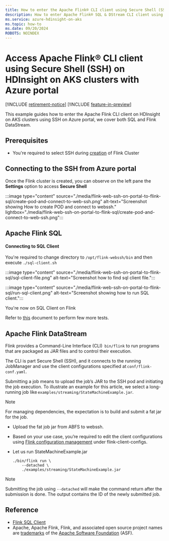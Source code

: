 ```yaml
---
title: How to enter the Apache Flink® CLI client using Secure Shell (SSH) on HDInsight on AKS clusters with Azure portal
description: How to enter Apache Flink® SQL & DStream CLI client using webssh on HDInsight on AKS clusters with Azure portal.
ms.service: azure-hdinsight-on-aks
ms.topic: how-to
ms.date: 09/20/2024
ROBOTS: NOINDEX
---
```


# Access Apache Flink® CLI client using Secure Shell (SSH) on HDInsight on AKS clusters with Azure portal

[!INCLUDE [retirement-notice](../includes/retirement-notice.md)]
[!INCLUDE [feature-in-preview](../includes/feature-in-preview.md)]


This example guides how to enter the Apache Flink CLI client on HDInsight on AKS clusters using SSH on Azure portal, we cover both SQL and Flink DataStream.

## Prerequisites
- You're required to select SSH during [creation](./flink-create-cluster-portal.md) of Flink Cluster

## Connecting to the SSH from Azure portal

Once the Flink cluster is created, you can observe on the left pane the **Settings** option to access **Secure Shell**

:::image type="content" source="./media/flink-web-ssh-on-portal-to-flink-sql/create-pod-and-connect-to-web-ssh.png" alt-text="Screenshot showing How to create POD and connect to webssh." lightbox="./media/flink-web-ssh-on-portal-to-flink-sql/create-pod-and-connect-to-web-ssh.png":::

## Apache Flink SQL 

#### Connecting to SQL Client 

You're required to change directory to `/opt/flink-webssh/bin` and then execute `./sql-client.sh`

:::image type="content" source="./media/flink-web-ssh-on-portal-to-flink-sql/sql-client-file.png" alt-text="Screenshot how to find sql client file.":::

:::image type="content" source="./media/flink-web-ssh-on-portal-to-flink-sql/run-sql-client.png" alt-text="Screenshot showing how to run SQL client."::: 

You're now on SQL Client on Flink

Refer to [this](https://nightlies.apache.org/flink/flink-docs-master/docs/dev/table/sqlclient/) document to perform few more tests. 

## Apache Flink DataStream

Flink provides a Command-Line Interface (CLI)  `bin/flink` to run programs that are packaged as JAR files and to control their execution. 

The CLI is part Secure Shell (SSH), and it connects to the running JobManager and use the client configurations specified at `conf/flink-conf.yaml`. 

Submitting a job means to upload the job’s JAR to the SSH pod and initiating the job execution. To illustrate an example for this article, we select a long-running job like `examples/streaming/StateMachineExample.jar`.  

> [!NOTE]
> For managing dependencies, the expectation is to build and submit a fat jar for the job. 

- Upload the fat job jar from ABFS to webssh.
- Based on your use case, you’re required to edit the client configurations using [Flink configuration management](../flink/flink-configuration-management.md) under flink-client-configs.
 
- Let us run StateMachineExample.jar

  ```
  ./bin/flink run \
      --detached \
      ./examples/streaming/StateMachineExample.jar
  ```
> [!NOTE]
> Submitting the job using `--detached` will make the command return after the submission is done. The output contains the ID of the newly submitted job.

## Reference

* [Flink SQL Client](https://nightlies.apache.org/flink/flink-docs-master/docs/dev/table/sqlclient/)
* Apache, Apache Flink, Flink, and associated open source project names are [trademarks](../trademarks.md) of the [Apache Software Foundation](https://www.apache.org/) (ASF).
